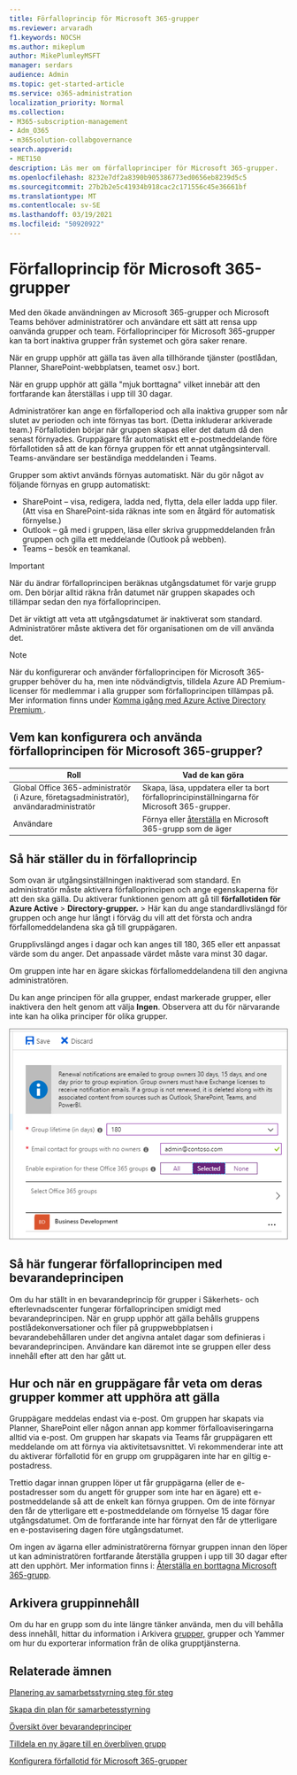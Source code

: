 ```yaml
---
title: Förfalloprincip för Microsoft 365-grupper
ms.reviewer: arvaradh
f1.keywords: NOCSH
ms.author: mikeplum
author: MikePlumleyMSFT
manager: serdars
audience: Admin
ms.topic: get-started-article
ms.service: o365-administration
localization_priority: Normal
ms.collection:
- M365-subscription-management
- Adm_O365
- m365solution-collabgovernance
search.appverid:
- MET150
description: Läs mer om förfalloprinciper för Microsoft 365-grupper.
ms.openlocfilehash: 8232e7df2a8390b905386773ed0656eb8239d5c5
ms.sourcegitcommit: 27b2b2e5c41934b918cac2c171556c45e36661bf
ms.translationtype: MT
ms.contentlocale: sv-SE
ms.lasthandoff: 03/19/2021
ms.locfileid: "50920922"
---
```

# <a name="microsoft-365-group-expiration-policy"></a>Förfalloprincip för Microsoft 365-grupper

Med den ökade användningen av Microsoft 365-grupper och Microsoft Teams behöver administratörer och användare ett sätt att rensa upp oanvända grupper och team. Förfalloprinciper för Microsoft 365-grupper kan ta bort inaktiva grupper från systemet och göra saker renare.

När en grupp upphör att gälla tas även alla tillhörande tjänster (postlådan, Planner, SharePoint-webbplatsen, teamet osv.) bort.

När en grupp upphör att gälla "mjuk borttagna" vilket innebär att den fortfarande kan återställas i upp till 30 dagar.

Administratörer kan ange en förfalloperiod och alla inaktiva grupper som når slutet av perioden och inte förnyas tas bort. (Detta inkluderar arkiverade team.) Förfallotiden börjar när gruppen skapas eller det datum då den senast förnyades. Gruppägare får automatiskt ett e-postmeddelande före förfallotiden så att de kan förnya gruppen för ett annat utgångsintervall. Teams-användare ser beständiga meddelanden i Teams.

Grupper som aktivt används förnyas automatiskt. När du gör något av följande förnyas en grupp automatiskt:
- SharePoint – visa, redigera, ladda ned, flytta, dela eller ladda upp filer. (Att visa en SharePoint-sida räknas inte som en åtgärd för automatisk förnyelse.)
- Outlook – gå med i gruppen, läsa eller skriva gruppmeddelanden från gruppen och gilla ett meddelande (Outlook på webben).
- Teams – besök en teamkanal.

> [!IMPORTANT]
> När du ändrar förfalloprincipen beräknas utgångsdatumet för varje grupp om. Den börjar alltid räkna från datumet när gruppen skapades och tillämpar sedan den nya förfalloprincipen.

Det är viktigt att veta att utgångsdatumet är inaktiverat som standard. Administratörer måste aktivera det för organisationen om de vill använda det.

> [!NOTE]
> När du konfigurerar och använder förfalloprincipen för Microsoft 365-grupper behöver du ha, men inte nödvändigtvis, tilldela Azure AD Premium-licenser för medlemmar i alla grupper som förfalloprincipen tillämpas på. Mer information finns under [ Komma igång med Azure Active Directory Premium ](/azure/active-directory/active-directory-get-started-premium).

## <a name="who-can-configure-and-use-the-microsoft-365-groups-expiration-policy"></a>Vem kan konfigurera och använda förfalloprincipen för Microsoft 365-grupper?

|Roll|Vad de kan göra|
|---------|---------|
|Global Office 365-administratör (i Azure, företagsadministratör), användaradministratör|Skapa, läsa, uppdatera eller ta bort förfalloprincipinställningarna för Microsoft 365-grupper.|
|Användare|Förnya eller [återställa](/azure/active-directory/users-groups-roles/groups-restore-deleted) en Microsoft 365-grupp som de äger|

## <a name="how-to-set-the-expiration-policy"></a>Så här ställer du in förfalloprincip

Som ovan är utgångsinställningen inaktiverad som standard. En administratör måste aktivera förfalloprincipen och ange egenskaperna för att den ska gälla. Du aktiverar funktionen genom att gå till **förfallotiden för Azure Active**  >  **Directory-grupper.**  >   Här kan du ange standardlivslängd för gruppen och ange hur långt i förväg du vill att det första och andra förfallomeddelandena ska gå till gruppägaren.

Grupplivslängd anges i dagar och kan anges till 180, 365 eller ett anpassat värde som du anger. Det anpassade värdet måste vara minst 30 dagar.

Om gruppen inte har en ägare skickas förfallomeddelandena till den angivna administratören.

Du kan ange principen för alla grupper, endast markerade grupper, eller inaktivera den helt genom att välja **Ingen**. Observera att du för närvarande inte kan ha olika principer för olika grupper.

![Skärmbild av förfalloinställningar för grupper i Azure Active Directory](../media/azure-groups-expiration-settings.png)

## <a name="how-expiry-works-with-the-retention-policy"></a>Så här fungerar förfalloprincipen med bevarandeprincipen

Om du har ställt in en bevarandeprincip för grupper i Säkerhets- och efterlevnadscenter fungerar förfalloprincipen smidigt med bevarandeprincipen. När en grupp upphör att gälla behålls gruppens postlådekonversationer och filer på gruppwebbplatsen i bevarandebehållaren under det angivna antalet dagar som definieras i bevarandeprincipen. Användare kan däremot inte se gruppen eller dess innehåll efter att den har gått ut.

## <a name="how-and-when-a-group-owner-learns-if-their-groups-are-going-to-expire"></a>Hur och när en gruppägare får veta om deras grupper kommer att upphöra att gälla

Gruppägare meddelas endast via e-post. Om gruppen har skapats via Planner, SharePoint eller någon annan app kommer förfalloaviseringarna alltid via e-post. Om gruppen har skapats via Teams får gruppägaren ett meddelande om att förnya via aktivitetsavsnittet. Vi rekommenderar inte att du aktiverar förfallotid för en grupp om gruppägaren inte har en giltig e-postadress.

Trettio dagar innan gruppen löper ut får gruppägarna (eller de e-postadresser som du angett för grupper som inte har en ägare) ett e-postmeddelande så att de enkelt kan förnya gruppen. Om de inte förnyar den får de ytterligare ett e-postmeddelande om förnyelse 15 dagar före utgångsdatumet. Om de fortfarande inte har förnyat den får de ytterligare en e-postavisering dagen före utgångsdatumet.

Om ingen av ägarna eller administratörerna förnyar gruppen innan den löper ut kan administratören fortfarande återställa gruppen i upp till 30 dagar efter att den upphört. Mer information finns i: [Återställa en borttagna Microsoft 365-grupp](https://support.office.com/article/restore-a-deleted-office-365-group-b7c66b59-657a-4e1a-8aa0-8163b1f4eb54).

## <a name="archiving-group-contents"></a>Arkivera gruppinnehåll

Om du har en grupp som du inte längre tänker använda, men du vill behålla dess innehåll, hittar du information i Arkivera [grupper,](end-life-cycle-groups-teams-sites-yammer.md) grupper och Yammer om hur du exporterar information från de olika grupptjänsterna.

## <a name="related-topics"></a>Relaterade ämnen

[Planering av samarbetsstyrning steg för steg](collaboration-governance-overview.md#collaboration-governance-planning-step-by-step)

[Skapa din plan för samarbetesstyrning](collaboration-governance-first.md)

[Översikt över bevarandeprinciper](https://support.office.com/article/5e377752-700d-4870-9b6d-12bfc12d2423)

[Tilldela en ny ägare till en överbliven grupp](https://support.office.com/article/86bb3db6-8857-45d1-95c8-f6d540e45732)

[Konfigurera förfallotid för Microsoft 365-grupper](/azure/active-directory/active-directory-groups-lifecycle-azure-portal)